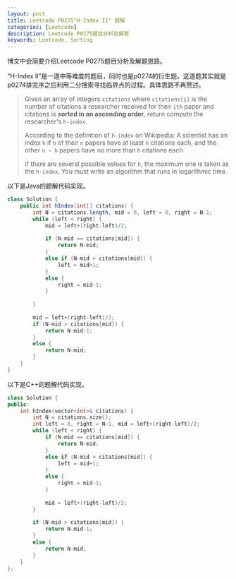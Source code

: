 ```yaml
---
layout: post
title: Leetcode P0275"H-Index II" 题解
categories: [Leetcode]
description: Leetcode P0275题目分析及解答
keywords: Leetcode, Sorting
---
```


博文中会简要介绍Leetcode P0275题目分析及解题思路。

“H-Index II”是一道中等难度的题目，同时也是p0274的衍生题。这道题其实就是p0274排完序之后利用二分搜索寻找临界点的过程。具体思路不再赘述。

> Given an array of integers `citations` where `citations[i]` is the number of citations a researcher received for their `ith` paper and citations is **sorted in an ascending order**, return compute the researcher's `h-index`.
> 
> According to the definition of `h-index` on Wikipedia: A scientist has an index `h` if `h` of their `n` papers have at least `h` citations each, and the other `n − h` papers have no more than `h` citations each.
> 
> If there are several possible values for `h`, the maximum one is taken as the `h-index`.
> You must write an algorithm that runs in logarithmic time.

以下是Java的题解代码实现。
```java
class Solution {
    public int hIndex(int[] citations) {
        int N = citations.length, mid = 0, left = 0, right = N-1;
        while (left < right) {
            mid = left+(right-left)/2;
            
            if (N-mid == citations[mid]) {
                return N-mid;
            }
            else if (N-mid > citations[mid]) {
                left = mid+1;
            }
            else {
                right = mid-1;
            }
            
        }
        
        mid = left+(right-left)/2;
        if (N-mid > citations[mid]) {
            return N-mid-1;
        }
        else {
            return N-mid;
        }
    }
}
```

以下是C++的题解代码实现。
```cpp
class Solution {
public:
    int hIndex(vector<int>& citations) {
        int N = citations.size();
        int left = 0, right = N-1, mid = left+(right-left)/2;
        while (left < right) {
            if (N-mid == citations[mid]) {
                return N-mid;
            }
            else if (N-mid > citations[mid]) {
                left = mid+1;
            }
            else {
                right = mid-1;
            }
            
            mid = left+(right-left)/2;
        }
        
        if (N-mid > citations[mid]) {
            return N-mid-1;
        }
        else {
            return N-mid;
        }
    }
};
```